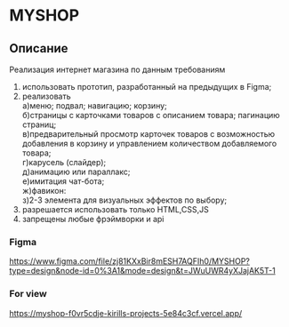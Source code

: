 # MYSHOP
## Описание
Реализация интернет магазина
по данным требованиям
1. использовать прототип, разработанный на предыдущих в Figma;
2. реализовать  
а)меню; подвал; навигацию; корзину;  
б)страницы с карточками товаров с описанием товара; пагинацию страниц;  
в)предварительный просмотр карточек товаров с возможностью добавления в корзину и управлением количеством добавляемого товара;  
г)карусель (слайдер);  
д)анимацию или параллакс;  
е)имитация чат-бота;  
ж)фавикон:  
з)2-3 элемента для визуальных эффектов по выбору;
3. разрешается использовать только HTML,CSS,JS
4. запрещены любые фрэймворки и api

### Figma
https://www.figma.com/file/zj81KXxBir8mESH7AQFIh0/MYSHOP?type=design&node-id=0%3A1&mode=design&t=JWuUWR4yXJajAK5T-1

### For view
https://myshop-f0vr5cdje-kirills-projects-5e84c3cf.vercel.app/
